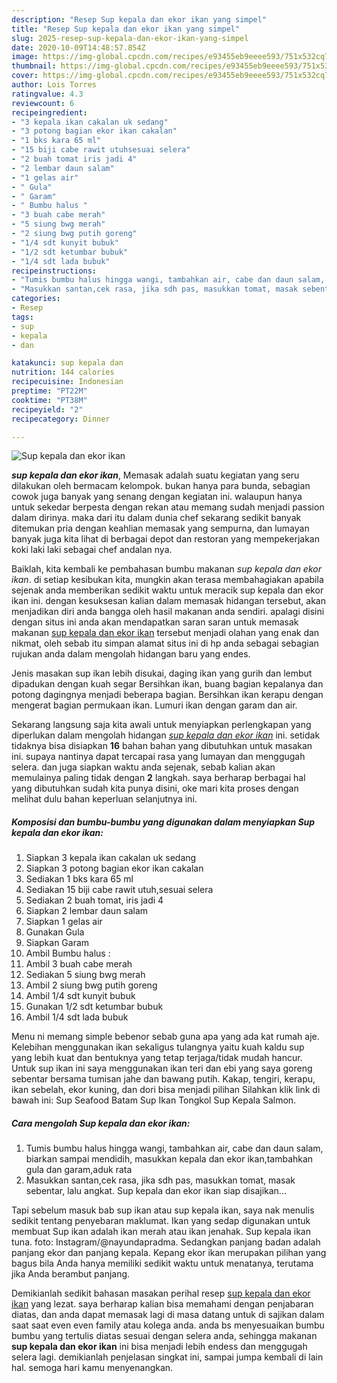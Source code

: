 ```yaml
---
description: "Resep Sup kepala dan ekor ikan yang simpel"
title: "Resep Sup kepala dan ekor ikan yang simpel"
slug: 2025-resep-sup-kepala-dan-ekor-ikan-yang-simpel
date: 2020-10-09T14:48:57.854Z
image: https://img-global.cpcdn.com/recipes/e93455eb9eeee593/751x532cq70/sup-kepala-dan-ekor-ikan-foto-resep-utama.jpg
thumbnail: https://img-global.cpcdn.com/recipes/e93455eb9eeee593/751x532cq70/sup-kepala-dan-ekor-ikan-foto-resep-utama.jpg
cover: https://img-global.cpcdn.com/recipes/e93455eb9eeee593/751x532cq70/sup-kepala-dan-ekor-ikan-foto-resep-utama.jpg
author: Lois Torres
ratingvalue: 4.3
reviewcount: 6
recipeingredient:
- "3 kepala ikan cakalan uk sedang"
- "3 potong bagian ekor ikan cakalan"
- "1 bks kara 65 ml"
- "15 biji cabe rawit utuhsesuai selera"
- "2 buah tomat iris jadi 4"
- "2 lembar daun salam"
- "1 gelas air"
- " Gula"
- " Garam"
- " Bumbu halus "
- "3 buah cabe merah"
- "5 siung bwg merah"
- "2 siung bwg putih goreng"
- "1/4 sdt kunyit bubuk"
- "1/2 sdt ketumbar bubuk"
- "1/4 sdt lada bubuk"
recipeinstructions:
- "Tumis bumbu halus hingga wangi, tambahkan air, cabe dan daun salam, biarkan sampai mendidih, masukkan kepala dan ekor ikan,tambahkan gula dan garam,aduk rata"
- "Masukkan santan,cek rasa, jika sdh pas, masukkan tomat, masak sebentar, lalu angkat. Sup kepala dan ekor ikan siap disajikan..."
categories:
- Resep
tags:
- sup
- kepala
- dan

katakunci: sup kepala dan 
nutrition: 144 calories
recipecuisine: Indonesian
preptime: "PT22M"
cooktime: "PT38M"
recipeyield: "2"
recipecategory: Dinner

---
```



![Sup kepala dan ekor ikan](https://img-global.cpcdn.com/recipes/e93455eb9eeee593/751x532cq70/sup-kepala-dan-ekor-ikan-foto-resep-utama.jpg)

<b><i>sup kepala dan ekor ikan</i></b>, Memasak adalah suatu kegiatan yang seru dilakukan oleh bermacam kelompok. bukan hanya para bunda, sebagian cowok juga banyak yang senang dengan kegiatan ini. walaupun hanya untuk sekedar berpesta dengan rekan atau memang sudah menjadi passion dalam dirinya. maka dari itu dalam dunia chef sekarang sedikit banyak ditemukan pria dengan keahlian memasak yang sempurna, dan lumayan banyak juga kita lihat di berbagai depot dan restoran yang mempekerjakan koki laki laki sebagai chef andalan nya.

Baiklah, kita kembali ke pembahasan bumbu makanan <i>sup kepala dan ekor ikan</i>. di setiap kesibukan kita, mungkin akan terasa membahagiakan apabila sejenak anda memberikan sedikit waktu untuk meracik sup kepala dan ekor ikan ini. dengan kesuksesan kalian dalam memasak hidangan tersebut, akan menjadikan diri anda bangga oleh hasil makanan anda sendiri. apalagi disini dengan situs ini anda akan mendapatkan saran saran untuk memasak makanan <u>sup kepala dan ekor ikan</u> tersebut menjadi olahan yang enak dan nikmat, oleh sebab itu simpan alamat situs ini di hp anda sebagai sebagian rujukan anda dalam mengolah hidangan baru yang endes.

Jenis masakan sup ikan lebih disukai, daging ikan yang gurih dan lembut dipadukan dengan kuah segar Bersihkan ikan, buang bagian kepalanya dan potong dagingnya menjadi beberapa bagian. Bersihkan ikan kerapu dengan mengerat bagian permukaan ikan. Lumuri ikan dengan garam dan air.


Sekarang langsung saja kita awali untuk menyiapkan perlengkapan yang diperlukan dalam mengolah hidangan <u><i>sup kepala dan ekor ikan</i></u> ini. setidak tidaknya bisa disiapkan <b>16</b> bahan bahan yang dibutuhkan untuk masakan ini. supaya nantinya dapat tercapai rasa yang lumayan dan menggugah selera. dan juga siapkan waktu anda sejenak, sebab kalian akan memulainya paling tidak dengan <b>2</b> langkah. saya berharap berbagai hal yang dibutuhkan sudah kita punya disini, oke mari kita proses dengan melihat dulu bahan keperluan selanjutnya ini.

<!--inarticleads1-->

##### Komposisi dan bumbu-bumbu yang digunakan dalam menyiapkan Sup kepala dan ekor ikan:

1. Siapkan 3 kepala ikan cakalan uk sedang
1. Siapkan 3 potong bagian ekor ikan cakalan
1. Sediakan 1 bks kara 65 ml
1. Sediakan 15 biji cabe rawit utuh,sesuai selera
1. Sediakan 2 buah tomat, iris jadi 4
1. Siapkan 2 lembar daun salam
1. Siapkan 1 gelas air
1. Gunakan  Gula
1. Siapkan  Garam
1. Ambil  Bumbu halus :
1. Ambil 3 buah cabe merah
1. Sediakan 5 siung bwg merah
1. Ambil 2 siung bwg putih goreng
1. Ambil 1/4 sdt kunyit bubuk
1. Gunakan 1/2 sdt ketumbar bubuk
1. Ambil 1/4 sdt lada bubuk


Menu ni memang simple bebenor sebab guna apa yang ada kat rumah aje. Kelebihan menggunakan ikan sekaligus tulangnya yaitu kuah kaldu sup yang lebih kuat dan bentuknya yang tetap terjaga/tidak mudah hancur. Untuk sup ikan ini saya menggunakan ikan teri dan ebi yang saya goreng sebentar bersama tumisan jahe dan bawang putih. Kakap, tengiri, kerapu, ikan sebelah, ekor kuning, dan dori bisa menjadi pilihan Silahkan klik link di bawah ini: Sup Seafood Batam Sup Ikan Tongkol Sup Kepala Salmon. 

<!--inarticleads2-->

##### Cara mengolah Sup kepala dan ekor ikan:

1. Tumis bumbu halus hingga wangi, tambahkan air, cabe dan daun salam, biarkan sampai mendidih, masukkan kepala dan ekor ikan,tambahkan gula dan garam,aduk rata
1. Masukkan santan,cek rasa, jika sdh pas, masukkan tomat, masak sebentar, lalu angkat. Sup kepala dan ekor ikan siap disajikan...


Tapi sebelum masuk bab sup ikan atau sup kepala ikan, saya nak menulis sedikit tentang penyebaran maklumat. Ikan yang sedap digunakan untuk membuat Sup ikan adalah ikan merah atau ikan jenahak. Sup kepala ikan tuna. foto: Instagram/@nayundapradma. Sedangkan panjang badan adalah panjang ekor dan panjang kepala. Kepang ekor ikan merupakan pilihan yang bagus bila Anda hanya memiliki sedikit waktu untuk menatanya, terutama jika Anda berambut panjang. 

Demikianlah sedikit bahasan masakan perihal resep <u>sup kepala dan ekor ikan</u> yang lezat. saya berharap kalian bisa memahami dengan penjabaran diatas, dan anda dapat memasak lagi di masa datang untuk di sajikan dalam saat saat even even family atau kolega anda. anda bs menyesuaikan bumbu bumbu yang tertulis diatas sesuai dengan selera anda, sehingga makanan <b>sup kepala dan ekor ikan</b> ini bisa menjadi lebih endess dan menggugah selera lagi. demikianlah penjelasan singkat ini, sampai jumpa kembali di lain hal. semoga hari kamu menyenangkan.

